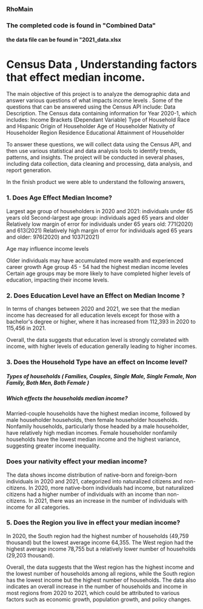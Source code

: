 ### RhoMain
### The completed code is found in "Combined Data"
#### the data file can be found in "2021_data.xlsx

# Census Data , Understanding factors that effect median income.

The main objective of this project is to analyze the demographic data and answer various questions of what impacts income levels . Some of the questions that can be answered using the Census API include:
Data Description.
The Census data containing information for Year 2020-1, which includes:
Income Brackets (Dependant Variable)
Type of Household
Race and Hispanic Origin of Householder
Age of Householder
Nativity of Householder
Region
Residence
Educational Attainment of Householder

To answer these questions, we will collect data using the Census API, and then use various statistical and data analysis tools to identify trends, patterns, and insights. 
The project will be conducted in several phases, including data collection, data cleaning and processing, data analysis, and report generation.

In the finish product we were able to understand the following answers, 

### 1. Does Age Effect Median Income? 
Largest age group of householders in 2020 and 2021: individuals under 65 years old
Second-largest age group: individuals aged 65 years and older
Relatively low margin of error for individuals under 65 years old: 771(2020) and 613(2021)
Relatively high margin of error for individuals aged 65 years and older: 976(2020) and 1037(2021)

Age may influence income levels

Older individuals may have accumulated more wealth and experienced career growth
Age group 45 - 54 had the highest median income leveles
Certain age groups may be more likely to have completed higher levels of education, impacting their income levels.


### 2. Does Education Level have an Effect on Median Income ?
In terms of changes between 2020 and 2021, we see that the median income has decreased for all education levels except for those with a bachelor's degree or higher, where it has increased from 112,393 in 2020 to 115,456 in 2021.

Overall, the data suggests that education level is strongly correlated with income, with higher levels of education generally leading to higher incomes.


### 3. Does the Household Type have an effect on Income level?
##### Types of households ( Families, Couples, Single Male, Single Female, Non Family, Both Men, Both Female )
##### Which effects the households median income?
Married-couple households have the highest median income, followed by male householder households, then female householder households.
Nonfamily households, particularly those headed by a male householder, have relatively high median incomes.
Female householder nonfamily households have the lowest median income and the highest variance, suggesting greater income inequality.

### Does your nativity effect your median income?
The data shows income distribution of native-born and foreign-born individuals in 2020 and 2021, categorized into naturalized citizens and non-citizens. In 2020, more native-born individuals had income, but naturalized citizens had a higher number of individuals with an income than non-citizens. In 2021, there was an increase in the number of individuals with income for all categories.


### 5. Does the Region you live in effect your median income?
In 2020, the South region had the highest number of households (49,759 thousand) but the lowest average income 64,355. The West region had the highest average income 78,755 but a relatively lower number of households (29,203 thousand).

Overall, the data suggests that the West region has the highest income and the lowest number of households among all regions, while the South region has the lowest income but the highest number of households. The data also indicates an overall increase in the number of households and income in most regions from 2020 to 2021, which could be attributed to various factors such as economic growth, population growth, and policy changes.
